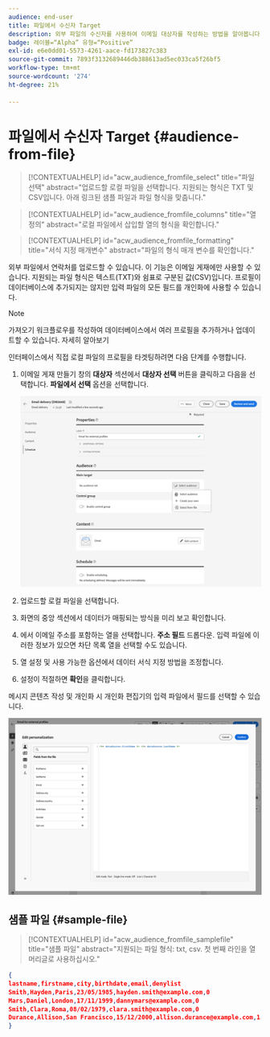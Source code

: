 ```yaml
---
audience: end-user
title: 파일에서 수신자 Target
description: 외부 파일의 수신자를 사용하여 이메일 대상자를 작성하는 방법을 알아봅니다
badge: 레이블=“Alpha” 유형=“Positive”
exl-id: e6e0dd01-5573-4261-aace-fd173827c383
source-git-commit: 7893f3132689446db388613ad5ec033ca5f26bf5
workflow-type: tm+mt
source-wordcount: '274'
ht-degree: 21%

---
```


# 파일에서 수신자 Target {#audience-from-file}

>[!CONTEXTUALHELP]
>id="acw_audience_fromfile_select"
>title="파일 선택"
>abstract="업로드할 로컬 파일을 선택합니다. 지원되는 형식은 TXT 및 CSV입니다. 아래 링크된 샘플 파일과 파일 형식을 맞춥니다."

>[!CONTEXTUALHELP]
>id="acw_audience_fromfile_columns"
>title="열 정의"
>abstract="로컬 파일에서 삽입할 열의 형식을 확인합니다."

>[!CONTEXTUALHELP]
>id="acw_audience_fromfile_formatting"
>title="서식 지정 매개변수"
>abstract="파일의 형식 매개 변수를 확인합니다."

외부 파일에서 연락처를 업로드할 수 있습니다. 이 기능은 이메일 게재에만 사용할 수 있습니다. 지원되는 파일 형식은 텍스트(TXT)와 쉼표로 구분된 값(CSV)입니다. 프로필이 데이터베이스에 추가되지는 않지만 입력 파일의 모든 필드를 개인화에 사용할 수 있습니다.

>[!NOTE]
>
>가져오기 워크플로우를 작성하여 데이터베이스에서 여러 프로필을 추가하거나 업데이트할 수 있습니다. 자세히 알아보기


인터페이스에서 직접 로컬 파일의 프로필을 타겟팅하려면 다음 단계를 수행합니다.

1. 이메일 게재 만들기 창의 **대상자** 섹션에서 **대상자 선택** 버튼을 클릭하고 다음을 선택합니다. **파일에서 선택** 옵션을 선택합니다.

   ![](assets/select-from-file.png)

1. 업로드할 로컬 파일을 선택합니다.
1. 화면의 중앙 섹션에서 데이터가 매핑되는 방식을 미리 보고 확인합니다.
1. 에서 이메일 주소를 포함하는 열을 선택합니다. **주소 필드** 드롭다운. 입력 파일에 이러한 정보가 있으면 차단 목록 열을 선택할 수도 있습니다.
1. 열 설정 및 사용 가능한 옵션에서 데이터 서식 지정 방법을 조정합니다.
1. 설정이 적절하면 **확인**&#x200B;을 클릭합니다.

메시지 콘텐츠 작성 및 개인화 시 개인화 편집기의 입력 파일에서 필드를 선택할 수 있습니다.

![](assets/select-external-perso.png)

## 샘플 파일 {#sample-file}

>[!CONTEXTUALHELP]
>id="acw_audience_fromfile_samplefile"
>title="샘플 파일"
>abstract="지원되는 파일 형식: txt, csv. 첫 번째 라인을 열 머리글로 사용하십시오."


```json
{
lastname,firstname,city,birthdate,email,denylist
Smith,Hayden,Paris,23/05/1985,hayden.smith@example.com,0
Mars,Daniel,London,17/11/1999,dannymars@example.com,0
Smith,Clara,Roma,08/02/1979,clara.smith@example.com,0
Durance,Allison,San Francisco,15/12/2000,allison.durance@example.com,1
}
```
